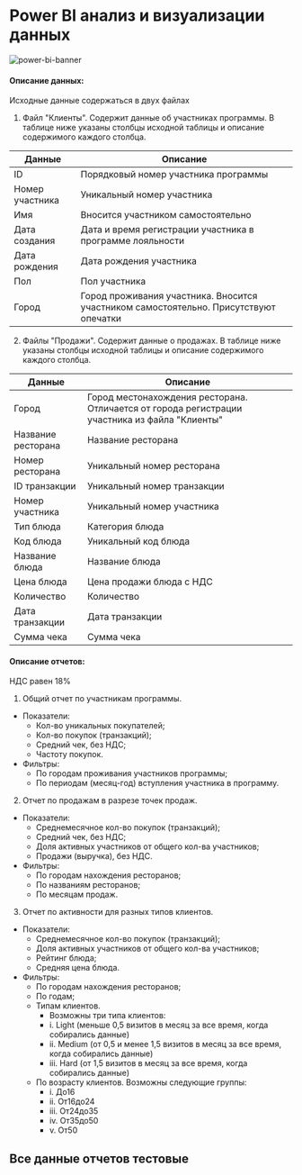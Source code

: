 # Power BI анализ и визуализации данных


![power-bi-banner](https://user-images.githubusercontent.com/43387913/56744961-1e1ae800-6782-11e9-9b1a-175dd66fba7d.jpg)


#### Описание данных:

Исходные данные содержаться в двух файлах

1. Файл "Клиенты". Содержит данные об участниках программы. В таблице ниже указаны столбцы исходной таблицы и описание содержимого каждого столбца.

| Данные          | Описание                                                                              |
|-----------------|---------------------------------------------------------------------------------------|
| ID              | Порядковый номер участника программы                                                  |
| Номер участника | Уникальный номер участника                                                            |
| Имя             | Вносится участником самостоятельно                                                    |
| Дата создания   | Дата и время регистрации участника в программе лояльности                             |
| Дата рождения   | Дата рождения участника                                                               |
| Пол             | Пол участника                                                                         |
| Город           | Город проживания участника. Вносится участником самостоятельно. Присутствуют опечатки |

2. Файлы "Продажи". Содержит данные о продажах. В таблице ниже указаны столбцы исходной таблицы и описание содержимого каждого столбца.

| Данные             | Описание                                                                                       |
|--------------------|------------------------------------------------------------------------------------------------|
| Город              | Город местонахождения ресторана. Отличается от города регистрации участника из файла "Клиенты" |
| Название ресторана | Название ресторана                                                                             |
| Номер ресторана    | Уникальный номер ресторана                                                                     |
| ID транзакции      | Уникальный номер транзакции                                                                    |
| Номер участника    | Уникальный номер участника                                                                     |
| Тип блюда          | Категория блюда                                                                                |
| Код блюда          | Уникальный код блюда                                                                           |
| Название блюда     | Название блюда                                                                                 |
| Цена блюда         | Цена продажи блюда с НДС                                                                       |
| Количество         | Количество                                                                                     |
| Дата транзакции    | Дата транзакции                                                                                |
| Сумма чека         | Сумма чека                                                                                     |


#### Описание отчетов:

  НДС равен 18%

1. Общий отчет по участникам программы. 
 * Показатели:
   * Кол-во уникальных покупателей;
   * Кол-во покупок (транзакций);
   * Средний чек, без НДС;
   * Частоту покупок.
 * Фильтры:
   * По городам проживания участников программы;
   * По периодам (месяц-год) вступления участника в программу.
  
2. Отчет по продажам в разрезе точек продаж.
* Показатели:
   * Среднемесячное кол-во покупок (транзакций);
   * Средний чек, без НДС;
   * Доля активных участников от общего кол-ва участников;
   * Продажи (выручка), без НДС.
* Фильтры:
   * По городам нахождения ресторанов;
   * По названиям ресторанов;
   * По месяцам продаж.

3. Отчет по активности для разных типов клиентов.
* Показатели:
   * Среднемесячное кол-во покупок (транзакций);
   * Доля активных участников от общего кол-ва участников;
   * Рейтинг блюда;
   * Средняя цена блюда.
* Фильтры:
   * По городам нахождения ресторанов;
   * По годам;
   * Типам клиентов. 
     * Возможны три типа клиентов:
     * i. Light (меньше 0,5 визитов в месяц за все время, когда собирались данные)
     * ii. Medium (от 0,5 и менее 1,5 визитов в месяц за все время, когда собирались данные)
     * iii. Hard (от 1,5 визитов в месяц за все время, когда собирались данные)
   * По возрасту клиентов. Возможны следующие группы:
     * i. До16
     * ii. От16до24
     * iii. От24до35
     * iv. От35до50
     * v. От50


## Все данные отчетов тестовые
